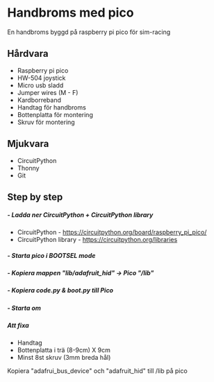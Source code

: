 # Handbroms med pico
En handbroms byggd på raspberry pi pico för sim-racing


## Hårdvara
* Raspberry pi pico
* HW-504 joystick
* Micro usb sladd
* Jumper wires (M - F)
* Kardborreband
* Handtag för handbroms
* Bottenplatta för montering
* Skruv för montering


## Mjukvara
* CircuitPython
* Thonny
* Git


## Step by step
##### - Ladda ner CircuitPython + CircuitPython library
* CircuitPython - https://circuitpython.org/board/raspberry_pi_pico/
* CircuitPython library - https://circuitpython.org/libraries
##### - Starta pico i BOOTSEL mode
##### - Kopiera mappen "lib/adafruit_hid" -> Pico "/lib"
##### - Kopiera code.py & boot.py till Pico
##### - Starta om

##### Att fixa
* Handtag
* Bottenplatta i trä (8-9cm) X 9cm
* Minst 8st skruv (3mm breda hål)



Kopiera "adafrui_bus_device" och "adafruit_hid" till /lib på pico
